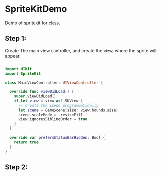 # SpriteKitDemo
Demo of spritekit for class.


## Step 1:

Create The main view controller, and create the view, where the sprite will appear.

```swift

import UIKit
import SpriteKit

class MainViewController: UIViewController {

  override func viewDidLoad() {
    super.viewDidLoad()
    if let view = view as? SKView {
      // Create the scene programmatically
      let scene = GameScene(size: view.bounds.size)
      scene.scaleMode = .resizeFill
      view.ignoresSiblingOrder = true
    }
  }
  
  override var prefersStatusBarHidden: Bool {
    return true
  }
}

```


## Step 2:


```swift



```
